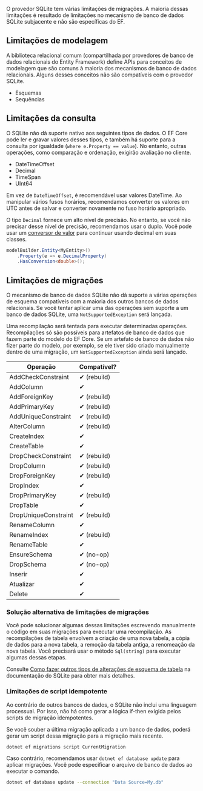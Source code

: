 
O provedor SQLite tem várias limitações de migrações. A maioria dessas limitações é resultado de limitações no mecanismo de banco de dados SQLite subjacente e não são específicas do EF.
## Limitações de modelagem

A biblioteca relacional comum (compartilhada por provedores de banco de dados relacionais do Entity Framework) define APIs para conceitos de modelagem que são comuns à maioria dos mecanismos de banco de dados relacionais. Alguns desses conceitos não são compatíveis com o provedor SQLite.
- Esquemas
- Sequências
## Limitações da consulta

O SQLite não dá suporte nativo aos seguintes tipos de dados. O EF Core pode ler e gravar valores desses tipos, e também há suporte para a consulta por igualdade (`where e.Property == value`). No entanto, outras operações, como comparação e ordenação, exigirão avaliação no cliente.

- DateTimeOffset
- Decimal
- TimeSpan
- UInt64

Em vez de `DateTimeOffset`, é recomendável usar valores DateTime. Ao manipular vários fusos horários, recomendamos converter os valores em UTC antes de salvar e converter novamente no fuso horário apropriado.

O tipo `Decimal` fornece um alto nível de precisão. No entanto, se você não precisar desse nível de precisão, recomendamos usar o duplo. Você pode usar um [conversor de valor](https://learn.microsoft.com/pt-br/ef/core/modeling/value-conversions) para continuar usando decimal em suas classes.

```c#
modelBuilder.Entity<MyEntity>()
    .Property(e => e.DecimalProperty)
    .HasConversion<double>();
```
## Limitações de migrações

O mecanismo de banco de dados SQLite não dá suporte a várias operações de esquema compatíveis com a maioria dos outros bancos de dados relacionais. Se você tentar aplicar uma das operações sem suporte a um banco de dados SQLite, uma `NotSupportedException` será lançada.

Uma recompilação será tentada para executar determinadas operações. Recompilações só são possíveis para artefatos de banco de dados que fazem parte do modelo do EF Core. Se um artefato de banco de dados não fizer parte do modelo, por exemplo, se ele tiver sido criado manualmente dentro de uma migração, um `NotSupportedException` ainda será lançado.

|Operação|Compatível?|
|---|---|
|AddCheckConstraint|✔ (rebuild)|
|AddColumn|✔|
|AddForeignKey|✔ (rebuild)|
|AddPrimaryKey|✔ (rebuild)|
|AddUniqueConstraint|✔ (rebuild)|
|AlterColumn|✔ (rebuild)|
|CreateIndex|✔|
|CreateTable|✔|
|DropCheckConstraint|✔ (rebuild)|
|DropColumn|✔ (rebuild)|
|DropForeignKey|✔ (rebuild)|
|DropIndex|✔|
|DropPrimaryKey|✔ (rebuild)|
|DropTable|✔|
|DropUniqueConstraint|✔ (rebuild)|
|RenameColumn|✔|
|RenameIndex|✔ (rebuild)|
|RenameTable|✔|
|EnsureSchema|✔ (no-op)|
|DropSchema|✔ (no-op)|
|Inserir|✔|
|Atualizar|✔|
|Delete|✔|
### Solução alternativa de limitações de migrações

Você pode solucionar algumas dessas limitações escrevendo manualmente o código em suas migrações para executar uma recompilação. As recompilações de tabela envolvem a criação de uma nova tabela, a cópia de dados para a nova tabela, a remoção da tabela antiga, a renomeação da nova tabela. Você precisará usar o método `Sql(string)` para executar algumas dessas etapas.

Consulte [Como fazer outros tipos de alterações de esquema de tabela](https://sqlite.org/lang_altertable.html#otheralter) na documentação do SQLite para obter mais detalhes.

### Limitações de script idempotente

Ao contrário de outros bancos de dados, o SQLite não inclui uma linguagem processual. Por isso, não há como gerar a lógica if-then exigida pelos scripts de migração idempotentes.

Se você souber a última migração aplicada a um banco de dados, poderá gerar um script dessa migração para a migração mais recente.

```basg
dotnet ef migrations script CurrentMigration
```

Caso contrário, recomendamos usar `dotnet ef database update` para aplicar migrações. Você pode especificar o arquivo de banco de dados ao executar o comando.

```bash
dotnet ef database update --connection "Data Source=My.db"
```